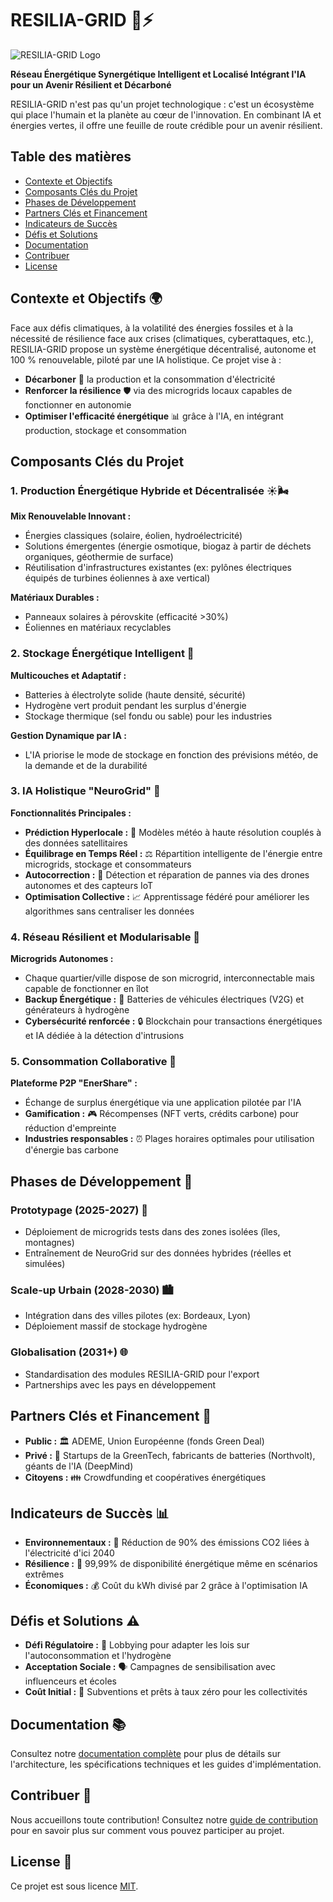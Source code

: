 # RESILIA-GRID 🌿⚡

![RESILIA-GRID Logo](assets/images/resilia-grid-logo.png)

**Réseau Énergétique Synergétique Intelligent et Localisé Intégrant l'IA pour un Avenir Résilient et Décarboné**

RESILIA-GRID n'est pas qu'un projet technologique : c'est un écosystème qui place l'humain et la planète au cœur de l'innovation. En combinant IA et énergies vertes, il offre une feuille de route crédible pour un avenir résilient.

## Table des matières
- [Contexte et Objectifs](#contexte-et-objectifs)
- [Composants Clés du Projet](#composants-clés-du-projet)
- [Phases de Développement](#phases-de-développement)
- [Partners Clés et Financement](#partners-clés-et-financement)
- [Indicateurs de Succès](#indicateurs-de-succès)
- [Défis et Solutions](#défis-et-solutions)
- [Documentation](#documentation)
- [Contribuer](#contribuer)
- [License](#license)

## Contexte et Objectifs 🌍

Face aux défis climatiques, à la volatilité des énergies fossiles et à la nécessité de résilience face aux crises (climatiques, cyberattaques, etc.), RESILIA-GRID propose un système énergétique décentralisé, autonome et 100 % renouvelable, piloté par une IA holistique. Ce projet vise à :

- **Décarboner** 🌱 la production et la consommation d'électricité
- **Renforcer la résilience** 🛡️ via des microgrids locaux capables de fonctionner en autonomie
- **Optimiser l'efficacité énergétique** 📊 grâce à l'IA, en intégrant production, stockage et consommation

## Composants Clés du Projet

### 1. Production Énergétique Hybride et Décentralisée ☀️🌬️

**Mix Renouvelable Innovant :**
- Énergies classiques (solaire, éolien, hydroélectricité)
- Solutions émergentes (énergie osmotique, biogaz à partir de déchets organiques, géothermie de surface)
- Réutilisation d'infrastructures existantes (ex: pylônes électriques équipés de turbines éoliennes à axe vertical)

**Matériaux Durables :**
- Panneaux solaires à pérovskite (efficacité >30%)
- Éoliennes en matériaux recyclables

### 2. Stockage Énergétique Intelligent 🔋

**Multicouches et Adaptatif :**
- Batteries à électrolyte solide (haute densité, sécurité)
- Hydrogène vert produit pendant les surplus d'énergie
- Stockage thermique (sel fondu ou sable) pour les industries

**Gestion Dynamique par IA :**
- L'IA priorise le mode de stockage en fonction des prévisions météo, de la demande et de la durabilité

### 3. IA Holistique "NeuroGrid" 🧠

**Fonctionnalités Principales :**
- **Prédiction Hyperlocale :** 🔮 Modèles météo à haute résolution couplés à des données satellitaires
- **Équilibrage en Temps Réel :** ⚖️ Répartition intelligente de l'énergie entre microgrids, stockage et consommateurs
- **Autocorrection :** 🔧 Détection et réparation de pannes via des drones autonomes et des capteurs IoT
- **Optimisation Collective :** 📈 Apprentissage fédéré pour améliorer les algorithmes sans centraliser les données

### 4. Réseau Résilient et Modularisable 🔄

**Microgrids Autonomes :**
- Chaque quartier/ville dispose de son microgrid, interconnectable mais capable de fonctionner en îlot
- **Backup Énergétique :** 🚗 Batteries de véhicules électriques (V2G) et générateurs à hydrogène
- **Cybersécurité renforcée :** 🔒 Blockchain pour transactions énergétiques et IA dédiée à la détection d'intrusions

### 5. Consommation Collaborative 👥

**Plateforme P2P "EnerShare" :**
- Échange de surplus énergétique via une application pilotée par l'IA
- **Gamification :** 🎮 Récompenses (NFT verts, crédits carbone) pour réduction d'empreinte
- **Industries responsables :** ⏰ Plages horaires optimales pour utilisation d'énergie bas carbone

## Phases de Développement 📅

### Prototypage (2025-2027) 🧪
- Déploiement de microgrids tests dans des zones isolées (îles, montagnes)
- Entraînement de NeuroGrid sur des données hybrides (réelles et simulées)

### Scale-up Urbain (2028-2030) 🏙️
- Intégration dans des villes pilotes (ex: Bordeaux, Lyon)
- Déploiement massif de stockage hydrogène

### Globalisation (2031+) 🌐
- Standardisation des modules RESILIA-GRID pour l'export
- Partnerships avec les pays en développement

## Partners Clés et Financement 🤝

- **Public :** 🏛️ ADEME, Union Européenne (fonds Green Deal)
- **Privé :** 🏢 Startups de la GreenTech, fabricants de batteries (Northvolt), géants de l'IA (DeepMind)
- **Citoyens :** 👪 Crowdfunding et coopératives énergétiques

## Indicateurs de Succès 📊

- **Environnementaux :** 🌱 Réduction de 90% des émissions CO2 liées à l'électricité d'ici 2040
- **Résilience :** 💪 99,99% de disponibilité énergétique même en scénarios extrêmes
- **Économiques :** 💰 Coût du kWh divisé par 2 grâce à l'optimisation IA

## Défis et Solutions ⚠️

- **Défi Régulatoire :** 📜 Lobbying pour adapter les lois sur l'autoconsommation et l'hydrogène
- **Acceptation Sociale :** 🗣️ Campagnes de sensibilisation avec influenceurs et écoles
- **Coût Initial :** 💸 Subventions et prêts à taux zéro pour les collectivités

## Documentation 📚

Consultez notre [documentation complète](docs/README.md) pour plus de détails sur l'architecture, les spécifications techniques et les guides d'implémentation.

## Contribuer 👐

Nous accueillons toute contribution! Consultez notre [guide de contribution](CONTRIBUTING.md) pour en savoir plus sur comment vous pouvez participer au projet.

## License 📄

Ce projet est sous licence [MIT](LICENSE).
